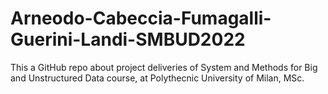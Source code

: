 # Arneodo-Cabeccia-Fumagalli-Guerini-Landi-SMBUD2022
This a GitHub repo about project deliveries of System and Methods for Big and Unstructured Data course, at Polythecnic University of Milan, MSc.

